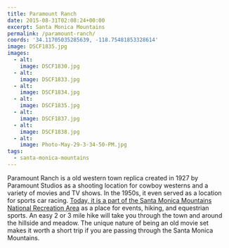 ```yaml
---
title: Paramount Ranch
date: 2015-08-31T02:08:24+00:00
excerpt: Santa Monica Mountains
permalink: /paramount-ranch/
coords: '34.11705035285639, -118.75481853328614'
image: DSCF1835.jpg
images:
  - alt: 
    image: DSCF1830.jpg
  - alt: 
    image: DSCF1833.jpg
  - alt: 
    image: DSCF1834.jpg
  - alt: 
    image: DSCF1835.jpg
  - alt: 
    image: DSCF1837.jpg
  - alt: 
    image: DSCF1838.jpg
  - alt: 
    image: Photo-May-29-3-34-50-PM.jpg
tags:
  - santa-monica-mountains
---
```

Paramount Ranch is a old western town replica created in 1927 by Paramount Studios as a shooting location for cowboy westerns and a variety of movies and TV shows. In the 1950s, it even served as a location for sports car racing. <a href="&quot;http://www.nps.gov/samo/planyourvisit/paramountranch.htm”">Today, it is a part of the Santa Monica Mountains National Recreation Area</a> as a place for events, hiking, and equestrian sports. An easy 2 or 3 mile hike will take you through the town and around the hillside and meadow. The unique nature of being an old movie set makes it worth a short trip if you are passing through the Santa Monica Mountains.

